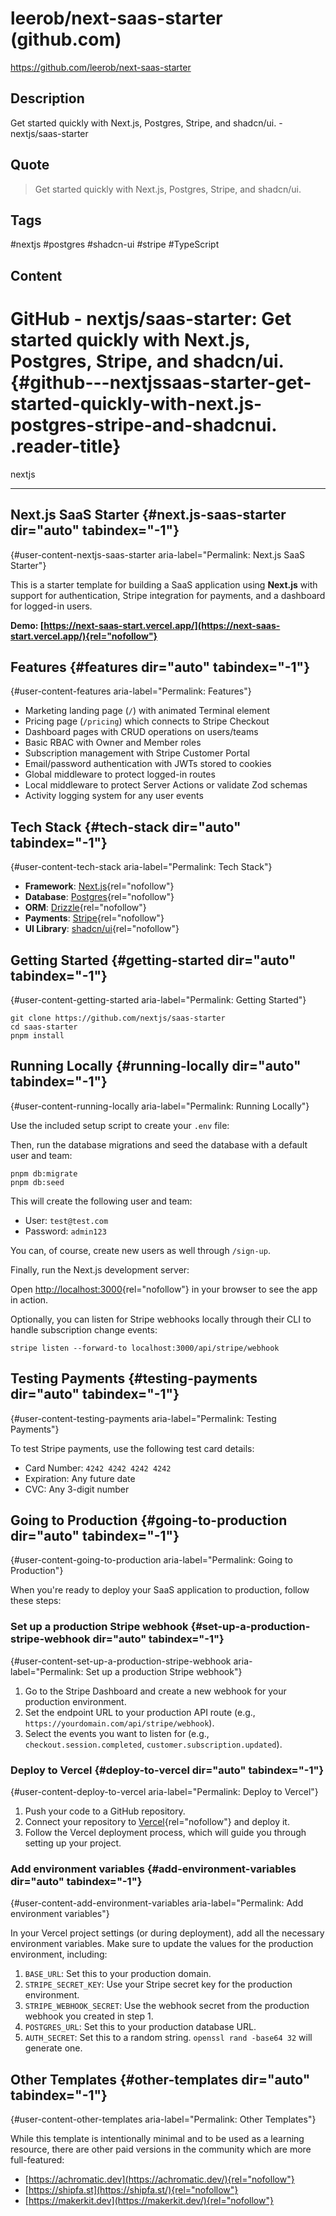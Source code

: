 # leerob/next-saas-starter (github.com)

<https://github.com/leerob/next-saas-starter>

## Description

Get started quickly with Next.js, Postgres, Stripe, and shadcn/ui. - nextjs/saas-starter

## Quote

> Get started quickly with Next.js, Postgres, Stripe, and shadcn/ui.

## Tags

#nextjs #postgres #shadcn-ui #stripe #TypeScript

## Content

# GitHub - nextjs/saas-starter: Get started quickly with Next.js, Postgres, Stripe, and shadcn/ui. {#github---nextjssaas-starter-get-started-quickly-with-next.js-postgres-stripe-and-shadcnui. .reader-title}

nextjs

------------------------------------------------------------------------

## Next.js SaaS Starter {#next.js-saas-starter dir="auto" tabindex="-1"}

[](#nextjs-saas-starter){#user-content-nextjs-saas-starter aria-label="Permalink: Next.js SaaS Starter"}

This is a starter template for building a SaaS application using **Next.js** with support for authentication, Stripe integration for payments, and a dashboard for logged-in users.

**Demo: [https://next-saas-start.vercel.app/](https://next-saas-start.vercel.app/){rel="nofollow"}**

## Features {#features dir="auto" tabindex="-1"}

[](#features){#user-content-features aria-label="Permalink: Features"}

-   Marketing landing page (`/`) with animated Terminal element
-   Pricing page (`/pricing`) which connects to Stripe Checkout
-   Dashboard pages with CRUD operations on users/teams
-   Basic RBAC with Owner and Member roles
-   Subscription management with Stripe Customer Portal
-   Email/password authentication with JWTs stored to cookies
-   Global middleware to protect logged-in routes
-   Local middleware to protect Server Actions or validate Zod schemas
-   Activity logging system for any user events

## Tech Stack {#tech-stack dir="auto" tabindex="-1"}

[](#tech-stack){#user-content-tech-stack aria-label="Permalink: Tech Stack"}

-   **Framework**: [Next.js](https://nextjs.org/){rel="nofollow"}
-   **Database**: [Postgres](https://www.postgresql.org/){rel="nofollow"}
-   **ORM**: [Drizzle](https://orm.drizzle.team/){rel="nofollow"}
-   **Payments**: [Stripe](https://stripe.com/){rel="nofollow"}
-   **UI Library**: [shadcn/ui](https://ui.shadcn.com/){rel="nofollow"}

## Getting Started {#getting-started dir="auto" tabindex="-1"}

[](#getting-started){#user-content-getting-started aria-label="Permalink: Getting Started"}

    git clone https://github.com/nextjs/saas-starter
    cd saas-starter
    pnpm install

## Running Locally {#running-locally dir="auto" tabindex="-1"}

[](#running-locally){#user-content-running-locally aria-label="Permalink: Running Locally"}

Use the included setup script to create your `.env` file:

Then, run the database migrations and seed the database with a default user and team:

    pnpm db:migrate
    pnpm db:seed

This will create the following user and team:

-   User: `test@test.com`
-   Password: `admin123`

You can, of course, create new users as well through `/sign-up`.

Finally, run the Next.js development server:

Open [http://localhost:3000](http://localhost:3000/){rel="nofollow"} in your browser to see the app in action.

Optionally, you can listen for Stripe webhooks locally through their CLI to handle subscription change events:

    stripe listen --forward-to localhost:3000/api/stripe/webhook

## Testing Payments {#testing-payments dir="auto" tabindex="-1"}

[](#testing-payments){#user-content-testing-payments aria-label="Permalink: Testing Payments"}

To test Stripe payments, use the following test card details:

-   Card Number: `4242 4242 4242 4242`
-   Expiration: Any future date
-   CVC: Any 3-digit number

## Going to Production {#going-to-production dir="auto" tabindex="-1"}

[](#going-to-production){#user-content-going-to-production aria-label="Permalink: Going to Production"}

When you\'re ready to deploy your SaaS application to production, follow these steps:

### Set up a production Stripe webhook {#set-up-a-production-stripe-webhook dir="auto" tabindex="-1"}

[](#set-up-a-production-stripe-webhook){#user-content-set-up-a-production-stripe-webhook aria-label="Permalink: Set up a production Stripe webhook"}

1.  Go to the Stripe Dashboard and create a new webhook for your production environment.
2.  Set the endpoint URL to your production API route (e.g., `https://yourdomain.com/api/stripe/webhook`).
3.  Select the events you want to listen for (e.g., `checkout.session.completed`, `customer.subscription.updated`).

### Deploy to Vercel {#deploy-to-vercel dir="auto" tabindex="-1"}

[](#deploy-to-vercel){#user-content-deploy-to-vercel aria-label="Permalink: Deploy to Vercel"}

1.  Push your code to a GitHub repository.
2.  Connect your repository to [Vercel](https://vercel.com/){rel="nofollow"} and deploy it.
3.  Follow the Vercel deployment process, which will guide you through setting up your project.

### Add environment variables {#add-environment-variables dir="auto" tabindex="-1"}

[](#add-environment-variables){#user-content-add-environment-variables aria-label="Permalink: Add environment variables"}

In your Vercel project settings (or during deployment), add all the necessary environment variables. Make sure to update the values for the production environment, including:

1.  `BASE_URL`: Set this to your production domain.
2.  `STRIPE_SECRET_KEY`: Use your Stripe secret key for the production environment.
3.  `STRIPE_WEBHOOK_SECRET`: Use the webhook secret from the production webhook you created in step 1.
4.  `POSTGRES_URL`: Set this to your production database URL.
5.  `AUTH_SECRET`: Set this to a random string. `openssl rand -base64 32` will generate one.

## Other Templates {#other-templates dir="auto" tabindex="-1"}

[](#other-templates){#user-content-other-templates aria-label="Permalink: Other Templates"}

While this template is intentionally minimal and to be used as a learning resource, there are other paid versions in the community which are more full-featured:

-   [https://achromatic.dev](https://achromatic.dev/){rel="nofollow"}
-   [https://shipfa.st](https://shipfa.st/){rel="nofollow"}
-   [https://makerkit.dev](https://makerkit.dev/){rel="nofollow"}
